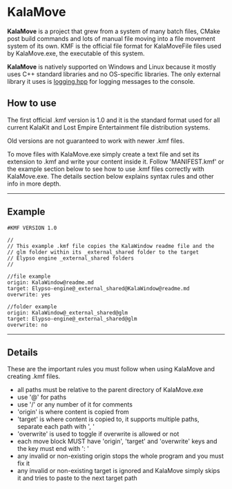 # KalaMove

**KalaMove** is a project that grew from a system of many batch files, CMake post build commands and lots of manual file moving into a file movement system of its own. KMF is the official file format for KalaMoveFile files used by KalaMove.exe, the executable of this system.

**KalaMove** is natively supported on Windows and Linux because it mostly uses C++ standard libraries and no OS-specific libraries. The only external library it uses is [logging.hpp](https://github.com/KalaKit/KalaHeaders/blob/main/logging.hpp) for logging messages to the console.

## How to use 

The first official .kmf version is 1.0 and it is the standard format used for all current KalaKit and Lost Empire Entertainment file distribution systems.

Old versions are not guaranteed to work with newer .kmf files.

To move files with KalaMove.exe simply create a text file and set its extension to .kmf and write your content inside it. Follow 'MANIFEST.kmf' or the example section below to see how to use .kmf files correctly with KalaMove.exe. The details section below explains syntax rules and other info in more depth.

---

## Example

```
#KMF VERSION 1.0

//
// This example .kmf file copies the KalaWindow readme file and the
// glm folder within its _external_shared folder to the target
// Elypso engine _external_shared folders
//

//file example
origin: KalaWindow@readme.md
target: Elypso-engine@_external_shared@KalaWindow@readme.md
overwrite: yes

//folder example
origin: KalaWindow@_external_shared@glm
target: Elypso-engine@_external_shared@glm
overwrite: no
```

---

## Details

These are the important rules you must follow when using KalaMove and creating .kmf files.

- all paths must be relative to the parent directory of KalaMove.exe
- use '@' for paths
- use '/' or any number of it for comments
- 'origin' is where content is copied from
- 'target' is where content is copied to, it supports multiple paths, separate each path with ', '
- 'overwrite' is used to toggle if overwrite is allowed or not
- each move block MUST have 'origin', 'target' and 'overwrite' keys and the key must end with ': '
- any invalid or non-existing origin stops the whole program and you must fix it
- any invalid or non-existing target is ignored and KalaMove simply skips it and tries to paste to the next target path